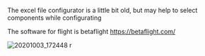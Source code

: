 
The excel file configurator is a little bit old, but may help to select components while configurating

The software for flight is betaflight
https://betaflight.com/

![20201003_172448 r](https://user-images.githubusercontent.com/93715225/141070673-ebb0b381-3305-42dd-a7bd-f645548a164b.jpg)
